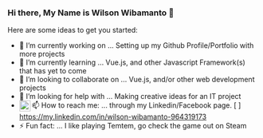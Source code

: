 ### Hi there, My Name is Wilson Wibamanto 👋
    
    

Here are some ideas to get you started:

- 🔭 I’m currently working on ... Setting up my Github Profile/Portfolio with more projects
- 🌱 I’m currently learning ... Vue.js, and other Javascript Framework(s) that has yet to come
- 👯 I’m looking to collaborate on ... Vue.js, and/or other web development projects
- 🤔 I’m looking for help with ... Making creative ideas for an IT project
- 📫 How to reach me: ... through my Linkedin/Facebook page.
     [<img align="left" alt="Wilson Wibamanto | LinkedIn" width="22px" src="https://cdn.jsdelivr.net/npm/simple-icons@v3/icons/linkedin.svg" /> ] https://my.linkedin.com/in/wilson-wibamanto-964319173
- ⚡ Fun fact: ... I like playing Temtem, go check the game out on Steam
